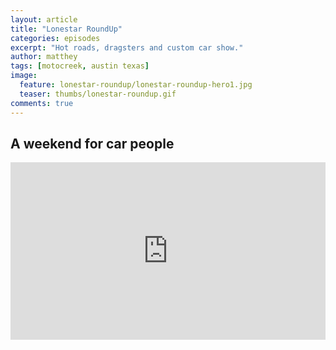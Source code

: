 ```yaml
---
layout: article
title: "Lonestar RoundUp"
categories: episodes
excerpt: "Hot roads, dragsters and custom car show."
author: matthey
tags: [motocreek, austin texas]
image:
  feature: lonestar-roundup/lonestar-roundup-hero1.jpg
  teaser: thumbs/lonestar-roundup.gif
comments: true
---
```


## A weekend for car people

<p>
</p>

<p>
<div style="position:relative;height:0;padding-bottom:56.25%"><iframe src="https://www.youtube.com/embed/LA_K-Tc9hgw?ecver=2" width="640" height="360" frameborder="0" style="position:absolute;width:100%;height:100%;left:0" allowfullscreen></iframe></div>
</p>
